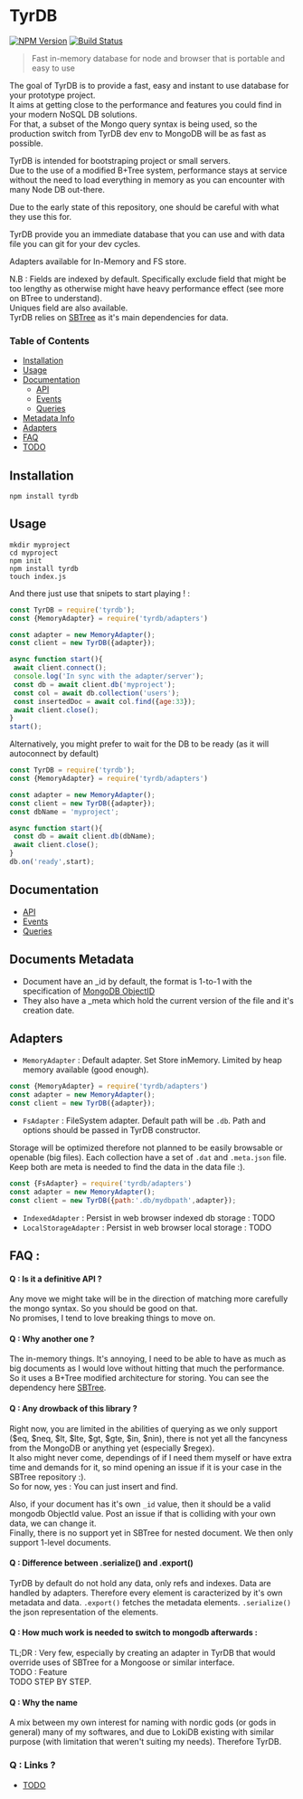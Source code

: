 # TyrDB

[![NPM Version](https://img.shields.io/npm/v/tyrdb.svg?&style=flat-square)](https://www.npmjs.org/package/tyrdb)
[![Build Status](https://api.travis-ci.org/Alex-Werner/TyrDB.svg?branch=master)](https://travis-ci.com/Alex-Werner/TyrDB)

> Fast in-memory database for node and browser that is portable and easy to use

The goal of TyrDB is to provide a fast, easy and instant to use database for your prototype project.   
It aims at getting close to the performance and features you could find in your modern NoSQL DB solutions.   
For that, a subset of the Mongo query syntax is being used, so the production switch from TyrDB dev env to MongoDB will be as fast as possible.    

TyrDB is intended for bootstraping project or small servers.    
Due to the use of a modified B+Tree system, performance stays at service without the need to load everything in memory as you can encounter with many Node DB out-there.   

Due to the early state of this repository, one should be careful with what they use this for.  

TyrDB provide you an immediate database that you can use and with data file you can git for your dev cycles.    

Adapters available for In-Memory and FS store.   
 
N.B : Fields are indexed by default. Specifically exclude field that might be too lengthy as otherwise might have heavy performance effect (see more on BTree to understand).  
Uniques field are also available.   
TyrDB relies on [SBTree](https://github.com/Alex-Werner/SBTree) as it's main dependencies for data.  

### Table of Contents
 - [Installation](#installation)
 - [Usage](#usage)
 - [Documentation](#documentation)
    - [API](/doc/api.md)
    - [Events](/doc/events.md)
    - [Queries](/doc/queries.md)
 - [Metadata Info](#documents-metadata)
 - [Adapters](#adapters)
 - [FAQ](#faq)
 - [TODO](/doc/todo.md)
 
## Installation 

`npm install tyrdb`

## Usage

```$xslt
mkdir myproject
cd myproject
npm init
npm install tyrdb
touch index.js
```

And there just use that snipets to start playing ! : 

```js
const TyrDB = require('tyrdb');
const {MemoryAdapter} = require('tyrdb/adapters')

const adapter = new MemoryAdapter();
const client = new TyrDB({adapter});

async function start(){
 await client.connect();
 console.log('In sync with the adapter/server');
 const db = await client.db('myproject');
 const col = await db.collection('users');
 const insertedDoc = await col.find({age:33});
 await client.close();
}
start();
```

Alternatively, you might prefer to wait for the DB to be ready (as it will autoconnect by default)

```js
const TyrDB = require('tyrdb');
const {MemoryAdapter} = require('tyrdb/adapters')

const adapter = new MemoryAdapter();
const client = new TyrDB({adapter});
const dbName = 'myproject';

async function start(){
 const db = await client.db(dbName);
 await client.close();
}
db.on('ready',start);
```

## Documentation 

- [API](/doc/api.md)
- [Events](/doc/events.md)
- [Queries](/doc/queries.md)

## Documents Metadata

- Document have an _id by default, the format is 1-to-1 with the specification of [MongoDB ObjectID](https://docs.mongodb.com/manual/reference/method/ObjectId/)
- They also have a _meta which hold the current version of the file and it's creation date.


## Adapters 

- `MemoryAdapter` : Default adapter. Set Store inMemory. Limited by heap memory available (good enough).

```js
const {MemoryAdapter} = require('tyrdb/adapters')
const adapter = new MemoryAdapter();
const client = new TyrDB({adapter});
```

- `FsAdapter` : FileSystem adapter. 
Default path will be `.db`. Path and options should be passed in TyrDB constructor. 

Storage will be optimized therefore not planned to be easily browsable or openable (big files).
Each collection have a set of `.dat` and `.meta.json` file. Keep both are meta is needed to find the data in the data file :).
 
```js
const {FsAdapter} = require('tyrdb/adapters')
const adapter = new MemoryAdapter();
const client = new TyrDB({path:'.db/mydbpath',adapter});
```

- `IndexedAdapter` : Persist in web browser indexed db storage : TODO
- `LocalStorageAdapter` : Persist in web browser local storage : TODO

## FAQ : 
#### Q : Is it a definitive API ? 

Any move we might take will be in the direction of matching more carefully the mongo syntax. So you should be good on that.  
No promises, I tend to love breaking things to move on.  

#### Q : Why another one ? 

The in-memory things. It's annoying, I need to be able to have as much as big documents as I would love without hitting that much the performance. 
So it uses a B+Tree modified architecture for storing. You can see the dependency here [SBTree](https://github.com/Alex-Werner/SBTree).

#### Q : Any drowback of this library ? 

Right now, you are limited in the abilities of querying as we only support ($eq, $neq, $lt, $lte, $gt, $gte, $in, $nin), there is not yet all the fancyness from the MongoDB or anything yet (especially $regex).  
It also might never come, dependings of if I need them myself or have extra time and demands for it, so mind opening an issue if it is your case in the SBTree repository :).  
So for now, yes : You can just insert and find.   

Also, if your document has it's own `_id` value, then it should be a valid mongodb ObjectId value. Post an issue if that is colliding with your own data, we can change it.   
Finally, there is no support yet in SBTree for nested document. We then only support 1-level documents.

#### Q : Difference between .serialize() and .export()

TyrDB by default do not hold any data, only refs and indexes. Data are handled by adapters.
Therefore every element is caracterized by it's own metadata and data. 
`.export()` fetches the metadata elements.
`.serialize()` the json representation of the elements.

#### Q : How much work is needed to switch to mongodb afterwards : 

TL;DR : Very few, especially by creating an adapter in TyrDB that would override uses of SBTree for a Mongoose or similar interface.   
TODO : Feature  
TODO STEP BY STEP.  

#### Q : Why the name

A mix between my own interest for naming with nordic gods (or gods in general) many of my softwares, and due to LokiDB existing with similar purpose (with limitation that weren't suiting my needs). Therefore TyrDB.

### Q : Links ?

- [TODO](/TODO.md)
